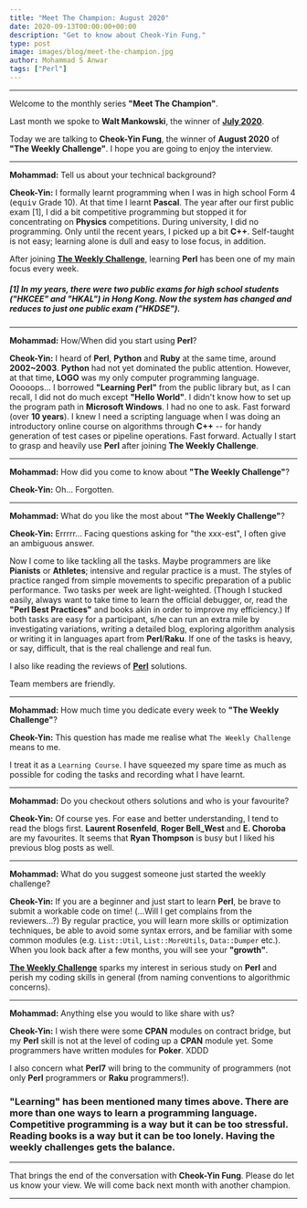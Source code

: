 ```yaml
---
title: "Meet The Champion: August 2020"
date: 2020-09-13T00:00:00+00:00
description: "Get to know about Cheok-Yin Fung."
type: post
image: images/blog/meet-the-champion.jpg
author: Mohammad S Anwar
tags: ["Perl"]
---
```

---

Welcome to the monthly series **"Meet The Champion"**.

Last month we spoke to **Walt Mankowski**, the winner of **[July 2020](/blog/meet-the-champion-2020-07)**.

Today we are talking to **Cheok-Yin Fung**, the winner of **August 2020** of **"The Weekly Challenge"**. I hope you are going to enjoy the interview.

---

**Mohammad:** Tell us about your technical background?

**Cheok-Yin:** I formally learnt programming when I was in high school Form 4 (<tt>equiv</tt> Grade 10). At that time I learnt **Pascal**. The year after our first public exam [1], I did a bit competitive programming but stopped it for concentrating on **Physics** competitions. During university, I did no programming. Only until the recent years, I picked up a bit **C++**. Self-taught is not easy; learning alone is dull and easy to lose focus, in addition.

After joining [**The Weekly Challenge**](https://perlweeklychallenge.org/), learning **Perl** has been one of my main focus every week.

##### [1] In my years, there were two public exams for high school students ("HKCEE" and "HKAL") in Hong Kong. Now the system has changed and reduces to just one public exam ("HKDSE").
---

**Mohammad:** How/When did you start using **Perl**?

**Cheok-Yin:** I heard of **Perl**, **Python** and **Ruby** at the same time, around **2002~2003**. **Python** had not yet dominated the public attention. However, at that time, **LOGO** was my only computer programming language. Ooooops... I borrowed **"Learning Perl"** from the public library but, as I can recall, I did not do much except **"Hello World"**. I didn't know how to set up the program path in **Microsoft Windows**. I had no one to ask. Fast forward (over **10 years**). I knew I need a scripting language when I was doing an introductory online course on algorithms through **C++** -- for handy generation of test cases or pipeline operations. Fast forward. Actually I start to grasp and heavily use **Perl** after joining **The Weekly Challenge**.

---

**Mohammad:** How did you come to know about **"The Weekly Challenge"**?

**Cheok-Yin:** Oh... Forgotten.

---

**Mohammad:** What do you like the most about **"The Weekly Challenge"**?

**Cheok-Yin:** Errrrr... Facing questions asking for "the xxx-est", I often give an ambiguous answer.

Now I come to like tackling all the tasks. Maybe programmers are like **Pianists** or **Athletes**; intensive and regular practice is a must. The styles of practice ranged from simple movements to specific preparation of a public performance. Two tasks per week are light-weighted. (Though I stucked easily, always want to take time to learn the official debugger, or, read the **"Perl Best Practices"** and books akin in order to improve my efficiency.) If both tasks are easy for a participant, s/he can run an extra mile by investigating variations, writing a detailed blog, exploring algorithm analysis or writing it in languages apart from **Perl**/**Raku**. If one of the tasks is heavy, or say, difficult, that is the real challenge and real fun.

I also like reading the reviews of [**Perl**](/p5-reviews) solutions.

Team members are friendly.

---

**Mohammad:** How much time you dedicate every week to **"The Weekly Challenge"**?

**Cheok-Yin:** This question has made me realise what `The Weekly Challenge` means to me.

I treat it as a `Learning Course`. I have squeezed my spare time as much as possible for coding the tasks and recording what I have learnt.

---

**Mohammad:** Do you checkout others solutions and who is your favourite?

**Cheok-Yin:** Of course yes. For ease and better understanding, I tend to read the blogs first. **Laurent Rosenfeld**, **Roger Bell_West** and **E. Choroba** are my favourites. It seems that **Ryan Thompson** is busy but I liked his previous blog posts as well.

---

**Mohammad:** What do you suggest someone just started the weekly challenge?

**Cheok-Yin:** If you are a beginner and just start to learn **Perl**, be brave to submit a workable code on time! (...Will I get complains from the reviewers...?) By regular practice, you will learn more skills or optimization techniques, be able to avoid some syntax errors, and be familiar with some common modules (e.g. `List::Util`, `List::MoreUtils`, `Data::Dumper` etc.). When you look back after a few months, you will see your **"growth"**.

[**The Weekly Challenge**](https://perlweeklychallenge.org/) sparks my interest in serious study on **Perl** and perish my coding skills in general (from naming conventions to algorithmic concerns).

---

**Mohammad:** Anything else you would to like share with us?

**Cheok-Yin:** I wish there were some **CPAN** modules on contract bridge, but my **Perl** skill is not at the level of coding up a **CPAN** module yet. Some programmers have written modules for **Poker**. XDDD

I also concern what **Perl7** will bring to the community of programmers (not only **Perl** programmers or **Raku** programmers!).

### **"Learning"** has been mentioned many times above. There are more than one ways to learn a programming language. Competitive programming is a way but it can be too stressful. Reading books is a way but it can be too lonely. Having the weekly challenges gets the balance.

---

That brings the end of the conversation with **Cheok-Yin Fung**. Please do let us know your view. We will come back next month with another champion.

---
